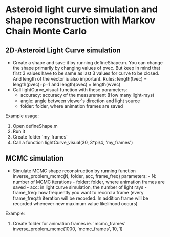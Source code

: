 # Asteroid light curve simulation and shape reconstruction with Markov Chain Monte Carlo


## 2D-Asteroid Light Curve simulation

- Create a shape and save it by running defineShape.m. You can change the shape primarily by changing values of pvec.
  But keep in mind that first 3 values have to be same as last 3 values for curve to be closed. And length of the vector is also important.
  Rules: length(tvec) = length(pvec)+p+1 and length(pvec) = length(wvec)
- Call lightCurve_visual-function with these parameters:  
    - accuracy: accuracy of the measurement (How many light-rays)
    - angle: angle between viewer's direction and light source
    - folder: folder, where animation frames are saved
    
Example usage:
  1. Open defineShape.m
  2. Run it
  3. Create folder 'my_frames'
  4. Call a function lightCurve_visual(30, 3*pi/4, 'my_frames')
  
 ## MCMC simulation
 
 - Simulate MCMC shape reconstruction by running function inverse_problem_mcmc(N, folder, acc, frame_freq)
        parameters:
           - N: number of MCMC iterations
           - folder: folder, where animation frames are saved
           - acc: in light curve simulation, the number of light rays
           - frame_freq: how frequently you want to record a frame 
           (every frame_freq:th iteration will be recorded. In addition frame will
           be recorded whenever new maximum value likelihood occurs)

Example:
  1. Create folder for animation frames ie. 'mcmc_frames'
    inverse_problem_mcmc(1000, 'mcmc_frames', 10, 1)
